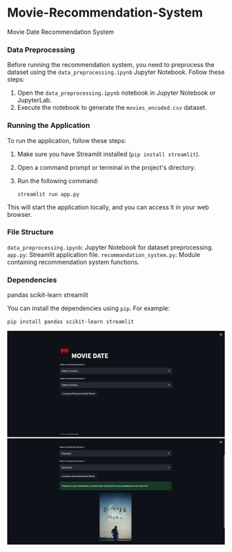 # Movie-Recommendation-System

Movie Date Recommendation System 

### Data Preprocessing

Before running the recommendation system, you need to preprocess the dataset using the `data_preprocessing.ipynb` Jupyter Notebook. Follow these steps:

1. Open the `data_preprocessing.ipynb` notebook in Jupyter Notebook or JupyterLab.
2. Execute the notebook to generate the `movies_encoded.csv` dataset.

### Running the Application

To run the application, follow these steps:

1. Make sure you have Streamlit installed (`pip install streamlit`).
2. Open a command prompt or terminal in the project's directory.
3. Run the following command:

   ```shell
   streamlit run app.py
   ```
This will start the application locally, and you can access it in your web browser.

### File Structure

`data_preprocessing.ipynb`: Jupyter Notebook for dataset preprocessing.
`app.py`: Streamlit application file.
`recommandation_system.py`: Module containing recommendation system functions.

### Dependencies

pandas
scikit-learn
streamlit

You can install the dependencies using `pip`. For example:
  ```shell
  pip install pandas scikit-learn streamlit
  ```
![Alt Text](imgs/img1.png)
![Alt Text](imgs/img2.png)



